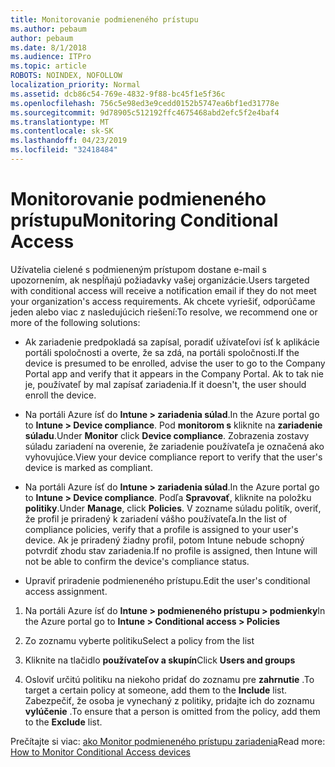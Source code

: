 ```yaml
---
title: Monitorovanie podmieneného prístupu
ms.author: pebaum
author: pebaum
ms.date: 8/1/2018
ms.audience: ITPro
ms.topic: article
ROBOTS: NOINDEX, NOFOLLOW
localization_priority: Normal
ms.assetid: dcb86c54-769e-4832-9f88-bc45f1e5f36c
ms.openlocfilehash: 756c5e98ed3e9cedd0152b5747ea6bf1ed31778e
ms.sourcegitcommit: 9d78905c512192ffc4675468abd2efc5f2e4baf4
ms.translationtype: MT
ms.contentlocale: sk-SK
ms.lasthandoff: 04/23/2019
ms.locfileid: "32418484"
---
```

# <a name="monitoring-conditional-access"></a><span data-ttu-id="21227-102">Monitorovanie podmieneného prístupu</span><span class="sxs-lookup"><span data-stu-id="21227-102">Monitoring Conditional Access</span></span>

<span data-ttu-id="21227-103">Užívatelia cielené s podmieneným prístupom dostane e-mail s upozornením, ak nespĺňajú požiadavky vašej organizácie.</span><span class="sxs-lookup"><span data-stu-id="21227-103">Users targeted with conditional access will receive a notification email if they do not meet your organization's access requirements.</span></span> <span data-ttu-id="21227-104">Ak chcete vyriešiť, odporúčame jeden alebo viac z nasledujúcich riešení:</span><span class="sxs-lookup"><span data-stu-id="21227-104">To resolve, we recommend one or more of the following solutions:</span></span>
  
- <span data-ttu-id="21227-105">Ak zariadenie predpokladá sa zapísal, poradiť užívateľovi ísť k aplikácie portáli spoločnosti a overte, že sa zdá, na portáli spoločnosti.</span><span class="sxs-lookup"><span data-stu-id="21227-105">If the device is presumed to be enrolled, advise the user to go to the Company Portal app and verify that it appears in the Company Portal.</span></span> <span data-ttu-id="21227-106">Ak to tak nie je, používateľ by mal zapísať zariadenia.</span><span class="sxs-lookup"><span data-stu-id="21227-106">If it doesn't, the user should enroll the device.</span></span>
    
- <span data-ttu-id="21227-107">Na portáli Azure ísť do **Intune \> zariadenia súlad**.</span><span class="sxs-lookup"><span data-stu-id="21227-107">In the Azure portal go to **Intune \> Device compliance**.</span></span> <span data-ttu-id="21227-108">Pod **monitorom s** kliknite na **zariadenie súladu**.</span><span class="sxs-lookup"><span data-stu-id="21227-108">Under **Monitor** click **Device compliance**.</span></span> <span data-ttu-id="21227-109">Zobrazenia zostavy súladu zariadení na overenie, že zariadenie používateľa je označená ako vyhovujúce.</span><span class="sxs-lookup"><span data-stu-id="21227-109">View your device compliance report to verify that the user's device is marked as compliant.</span></span> 
    
- <span data-ttu-id="21227-110">Na portáli Azure ísť do **Intune \> zariadenia súlad**.</span><span class="sxs-lookup"><span data-stu-id="21227-110">In the Azure portal go to **Intune \> Device compliance**.</span></span> <span data-ttu-id="21227-111">Podľa **Spravovať**, kliknite na položku **politiky**.</span><span class="sxs-lookup"><span data-stu-id="21227-111">Under **Manage**, click **Policies**.</span></span> <span data-ttu-id="21227-112">V zozname súladu politík, overiť, že profil je priradený k zariadení vášho používateľa.</span><span class="sxs-lookup"><span data-stu-id="21227-112">In the list of compliance policies, verify that a profile is assigned to your user's device.</span></span> <span data-ttu-id="21227-113">Ak je priradený žiadny profil, potom Intune nebude schopný potvrdiť zhodu stav zariadenia.</span><span class="sxs-lookup"><span data-stu-id="21227-113">If no profile is assigned, then Intune will not be able to confirm the device's compliance status.</span></span> 
    
- <span data-ttu-id="21227-114">Upraviť priradenie podmieneného prístupu.</span><span class="sxs-lookup"><span data-stu-id="21227-114">Edit the user's conditional access assignment.</span></span>
    
1. <span data-ttu-id="21227-115">Na portáli Azure ísť do **Intune \> podmieneného prístupu \> podmienky**</span><span class="sxs-lookup"><span data-stu-id="21227-115">In the Azure portal go to **Intune \> Conditional access \> Policies**</span></span>
    
2. <span data-ttu-id="21227-116">Zo zoznamu vyberte politiku</span><span class="sxs-lookup"><span data-stu-id="21227-116">Select a policy from the list</span></span>
    
3. <span data-ttu-id="21227-117">Kliknite na tlačidlo **používateľov a skupín**</span><span class="sxs-lookup"><span data-stu-id="21227-117">Click **Users and groups**</span></span>
    
4. <span data-ttu-id="21227-118">Osloviť určitú politiku na niekoho pridať do zoznamu pre **zahrnutie** .</span><span class="sxs-lookup"><span data-stu-id="21227-118">To target a certain policy at someone, add them to the **Include** list.</span></span> <span data-ttu-id="21227-119">Zabezpečiť, že osoba je vynechaný z politiky, pridajte ich do zoznamu **vylúčenie** .</span><span class="sxs-lookup"><span data-stu-id="21227-119">To ensure that a person is omitted from the policy, add them to the **Exclude** list.</span></span> 
    
<span data-ttu-id="21227-120">Prečítajte si viac: [ako Monitor podmieneného prístupu zariadenia](https://docs.microsoft.com/intune/conditional-access-exchange-monitor)</span><span class="sxs-lookup"><span data-stu-id="21227-120">Read more: [How to Monitor Conditional Access devices](https://docs.microsoft.com/intune/conditional-access-exchange-monitor)</span></span>
  

